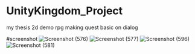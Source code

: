 # UnityKingdom_Project
 my thesis
2d demo rpg making quest basic on dialog

#screenshot
![Screenshot (576)](https://github.com/user-attachments/assets/3d979237-b4c1-4c5f-a417-cd4f6c934713)
![Screenshot (577)](https://github.com/user-attachments/assets/b6560f89-1720-4a2c-9084-32abe978e47f)
![Screenshot (596)](https://github.com/user-attachments/assets/ff267f6d-d534-488e-a837-ce1e6a69d60e)
![Screenshot (581)](https://github.com/user-attachments/assets/033ece3b-e5a4-4799-ba20-44d6453a74d2)
